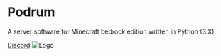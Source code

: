 # Podrum
A server software for Minecraft bedrock edition written in Python (3.X)

[Discord](https://discord.gg/SGWCwd6)
![Logo](<img src="https://cdn.discordapp.com/attachments/680861997650280483/705797584735830086/image0.png" alt="Podrum" title="Podrum" align="center" height="120" width="120" />)
